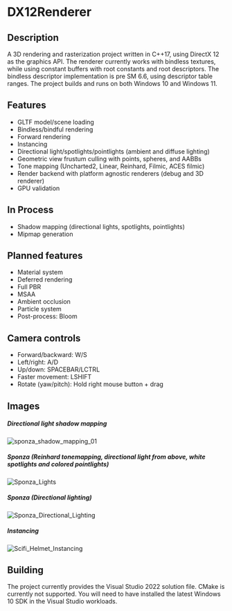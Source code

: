 # DX12Renderer
## Description
A 3D rendering and rasterization project written in C++17, using DirectX 12 as the graphics API. The renderer currently works with bindless textures, while using constant buffers with root constants and root descriptors. The bindless descriptor implementation is pre SM 6.6, using descriptor table ranges.
The project builds and runs on both Windows 10 and Windows 11.

## Features
- GLTF model/scene loading
- Bindless/bindful rendering
- Forward rendering
- Instancing
- Directional light/spotlights/pointlights (ambient and diffuse lighting)
- Geometric view frustum culling with points, spheres, and AABBs
- Tone mapping (Uncharted2, Linear, Reinhard, Filmic, ACES filmic)
- Render backend with platform agnostic renderers (debug and 3D renderer)
- GPU validation

## In Process
- Shadow mapping (directional lights, spotlights, pointlights)
- Mipmap generation

## Planned features
- Material system
- Deferred rendering
- Full PBR
- MSAA
- Ambient occlusion
- Particle system
- Post-process: Bloom

## Camera controls
- Forward/backward: W/S
- Left/right: A/D
- Up/down: SPACEBAR/LCTRL
- Faster movement: LSHIFT
- Rotate (yaw/pitch): Hold right mouse button + drag

## Images
##### Directional light shadow mapping
![sponza_shadow_mapping_01](https://user-images.githubusercontent.com/34250026/194719281-e756dc51-b51b-430f-9ef6-9c5c2bb027f0.png)

##### Sponza (Reinhard tonemapping, directional light from above, white spotlights and colored pointlights)
![Sponza_Lights](https://user-images.githubusercontent.com/34250026/189538342-a83f89a1-bb30-4c4b-980a-2993196fe2c5.png)

##### Sponza (Directional lighting)
![Sponza_Directional_Lighting](https://user-images.githubusercontent.com/34250026/189538344-3ebbda4f-6d95-412d-868a-bd101b8096a0.png)

##### Instancing
![Scifi_Helmet_Instancing](https://user-images.githubusercontent.com/34250026/189538438-ad586049-2a57-44b6-913f-0d1d18100035.png)

## Building
The project currently provides the Visual Studio 2022 solution file. CMake is currently not supported. You will need to have installed the latest Windows 10 SDK in the Visual Studio workloads.
